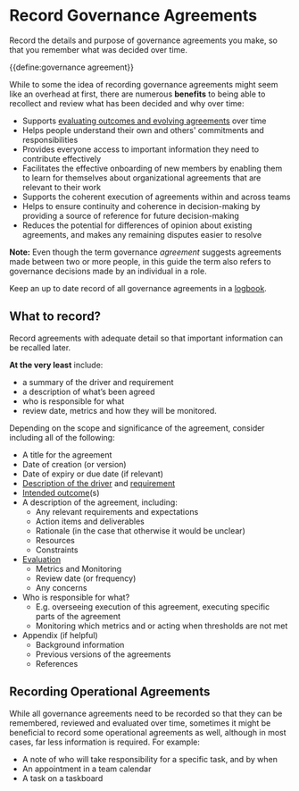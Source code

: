 # Record Governance Agreements

<summary>
Record the details and purpose of governance agreements you make, so that you remember what was decided over time.
</summary>

{{define:governance agreement}}

While to some the idea of recording governance agreements might seem like an overhead at first, there are numerous **benefits** to being able to recollect and review what has been decided and why over time: 

-   Supports [evaluating outcomes and evolving agreements](section:evaluate-and-evolve-agreements) over time
-   Helps people understand their own and others' commitments and responsibilities
-   Provides everyone access to important information they need to contribute effectively 
-   Facilitates the effective onboarding of new members by enabling them to learn for themselves about organizational agreements that are relevant to their work
-   Supports the coherent execution of agreements within and across teams
-   Helps to ensure continuity and coherence in decision-making by providing a source of reference for future decision-making
-   Reduces the potential for differences of opinion about existing agreements, and makes any remaining disputes easier to resolve

**Note:** Even though the term governance _agreement_ suggests agreements made between two or more people, in this guide the term also refers to governance decisions made by an individual in a role.

Keep an up to date record of all governance agreements in a [logbook](glossary:logbook).


## What to record?

Record agreements with adequate detail so that important information can be recalled later.

**At the very least** include: 

-   a summary of the driver and requirement
-   a description of what’s been agreed
-   who is responsible for what
-   review date, metrics and how they will be monitored.

Depending on the scope and significance of the agreement, consider including all of the following:

-   A title for the agreement
-   Date of creation (or version)
-   Date of expiry or due date (if relevant)
-   [Description of the driver](section:describe-organizational-drivers) and [requirement](section:determine-requirments)
-   [Intended outcome](section:clarify-intended-outcome)(s)
-   A description of the agreement, including:
    -   Any relevant requirements and expectations
    -   Action items and deliverables
    -   Rationale (in the case that otherwise it would be unclear)
    -   Resources
    -   Constraints
-   [Evaluation](section:evaluate-and-evolve-agreements)
    -   Metrics and Monitoring 
    -   Review date (or frequency)
    -   Any concerns 
-   Who is responsible for what?
    -   E.g. overseeing execution of this agreement, executing specific parts of the agreement
    -   Monitoring which metrics and or acting when thresholds are not met
-   Appendix (if helpful)
    -   Background information
    -   Previous versions of the agreements
    -   References


## Recording Operational Agreements

While all governance agreements need to be recorded so that they can be remembered, reviewed and evaluated over time, sometimes it might be beneficial to record some operational agreements as well, although in most cases, far less information is required. For example: 


-   A note of who will take responsibility for a specific task, and by when
-   An appointment in a team calendar
-   A task on a taskboard
